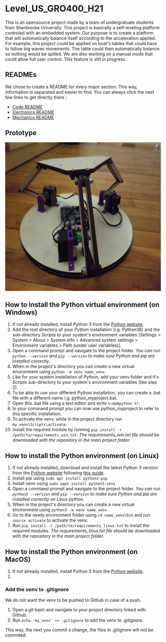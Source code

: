# Level_US_GRO400_H21
This is an opensource project made by a team of undergratuate students from Sherbrooke University. This project is basically a self-leveling platform controled with an embedded system. Our purpose is to create a platform that will automatically balance itself according to the acceleration applied. For example, this project could be applied on boat's tables that could have to follow big waves movements. The table could then automatically balance so nothing would be spilled. We are also working on a manual mode that could allow full user control. This feature is still in progress.

## READMEs
We chose to create a README for every major section. This way, information is separated and easier to find. You can always click the next few links to get directly there :
  - [Code README](Code/README.md)
  - [Electronics README](Electronics/README.md)
  - [Mechanics README](Mechanics/README.md)

## Prototype
<img src="https://github.com/antoinejulien/Level-US_GRO400_H21/blob/python-gui/Images/Prototype1.jpg" width="520" height="480">

## How to install the Python virtual environment (on Windows)

1. If not already installed, install Python 3 from the [Python website](https://www.python.org/downloads/).
2. Add the root directory of your Python installation (i.g. Python38) and the sub-directory *Scripts* to your system's environment variables [Settings > System > About > System info > Advanced system settings > Environment variables > Path (under user variables)].
3. Open a command prompt and navigate to the project folder. *You can run `python --version` and `pip --version` to make sure Python and pip are installed correctly*.
4. When in the project's directory you can create a new virtual environment using `python -m venv name_venv`.
5. Like for your system installation of Python, add your venv folder and it's *Scripts* sub-directory to your system's environment variables (like step 2).
6. To be able to use your different Python installation, you can create a .bat file with a different name i.g. python_myproject.bat.
7. Open this .bat file using a text editor and write `%~dp0python %*`.
8. In your command prompt you can now use python_myproject to refer to this specific installation.
9. To activate the venv, while in the project directory run `my_venv\Scripts\activate`.
10. Install the required module by running `pip install -r /path/to/requirements_win.txt`. *The requirements_win.txt file should be downloaded with the repository in the main project folder*.

## How to install the Python environment (on Linux)

1. If not already installed, download and install the latest Python 3 version from the [Python website](https://www.python.org/downloads/source/) following [this guide](https://www.dummies.com/programming/python/how-to-install-python-on-a-linux-system/).
2. Install pip using `sudo apt install python3-pip`
3. Install venv using `sudo appt install python3-venv`
4. Open a command prompt and navigate to the project folder. *You can run `python3 --version` and `pip --version` to make sure Python and pip are installed correctly on Linux python*.
6. When in the project's directory you can create a new virtual environment using `python3 -m venv name_venv`.
7. Go to the newly environment folder using `cd name_venv\bin` and run `source activate` to activate the venv.
8. Run `pip install -r /path/to/requirements_linux.txt` to install the required modules. *The requirements_linux.txt file should be downloaded with the repository in the main project folder*.


## How to install the Python environment (on MacOS)

1. If not already installed, install Python 3 from the [Python website](https://www.python.org/downloads/mac-osx/).
2. 

### Add the venv to .gitignore

We do not want the venv to be pushed to Github in case of a push.

1. Open a git bash and navigate to your project directory linked with Github.
2. Run `echo 'my_venv' >> .gitignore` to add the venv to .gitignore. 

This way, the next you commit a change, the files in .gitignore will not be commited.
